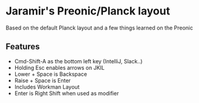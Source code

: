 # Jaramir's Preonic/Planck layout

Based on the default Planck layout
and a few things learned on the Preonic


Features
--------
* Cmd-Shift-A as the bottom left key (IntelliJ, Slack..)
* Holding Esc enables arrows on JKIL
* Lower + Space is Backspace
* Raise + Space is Enter
* Includes Workman Layout
* Enter is Right Shift when used as modifier
